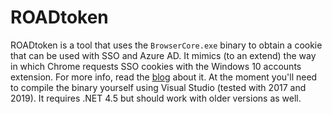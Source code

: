 # ROADtoken
ROADtoken is a tool that uses the `BrowserCore.exe` binary to obtain a cookie that can be used with SSO and Azure AD. It mimics (to an extend) the way in which Chrome requests SSO cookies with the Windows 10 accounts extension. For more info, read the [blog](https://dirkjanm.io/abusing-azure-ad-sso-with-the-primary-refresh-token/) about it. At the moment you'll need to compile the binary yourself using Visual Studio (tested with 2017 and 2019). It requires .NET 4.5 but should work with older versions as well.
